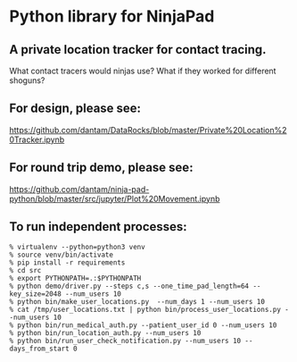 # Python library for NinjaPad
## A private location tracker for contact tracing.

What contact tracers would ninjas use? What if they worked for different shoguns?

## For design, please see:
https://github.com/dantam/DataRocks/blob/master/Private%20Location%20Tracker.ipynb

## For round trip demo, please see:
https://github.com/dantam/ninja-pad-python/blob/master/src/jupyter/Plot%20Movement.ipynb

## To run independent processes:
```
% virtualenv --python=python3 venv
% source venv/bin/activate
% pip install -r requirements
% cd src
% export PYTHONPATH=.:$PYTHONPATH
% python demo/driver.py --steps c,s --one_time_pad_length=64 --key_size=2048 --num_users 10
% python bin/make_user_locations.py  --num_days 1 --num_users 10
% cat /tmp/user_locations.txt | python bin/process_user_locations.py --num_users 10
% python bin/run_medical_auth.py --patient_user_id 0 --num_users 10
% python bin/run_location_auth.py --num_users 10
% python bin/run_user_check_notification.py --num_users 10 --days_from_start 0
```
